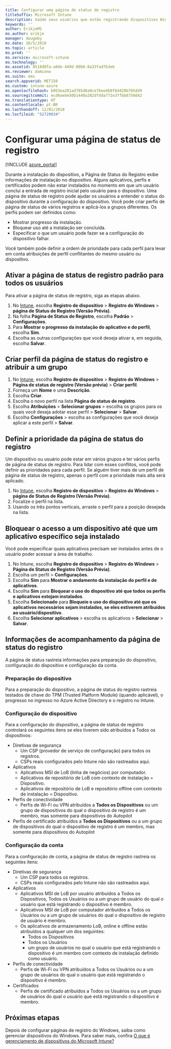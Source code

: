 ```yaml
---
title: Configurar uma página de status de registro
titleSuffix: Microsoft Intune
description: Saúde seus usuários que estão registrando dispositivos Windows 10.
keywords: ''
author: ErikjeMS
ms.author: erikje
manager: dougeby
ms.date: 10/5/2018
ms.topic: article
ms.prod: ''
ms.service: microsoft-intune
ms.technology: ''
ms.assetid: 8518d8fa-a0de-449d-89b6-8a33fad7b3eb
ms.reviewer: damionw
ms.suite: ems
search.appverid: MET150
ms.custom: intune-azure
ms.openlocfilehash: b953ea281ad785d8a0ce7bee4b0f6d420b785dd9
ms.sourcegitcommit: ecd6aebe50b1440a282dfdda771e37fbb8750d42
ms.translationtype: HT
ms.contentlocale: pt-BR
ms.lasthandoff: 12/01/2018
ms.locfileid: "52729034"
---
```

# <a name="set-up-an-enrollment-status-page"></a>Configurar uma página de status de registro
 
[!INCLUDE [azure_portal](./includes/azure_portal.md)]
 
Durante a instalação do dispositivo, a Página de Status do Registro exibe informações de instalação no dispositivo. Alguns aplicativos, perfis e certificados podem não estar instalados no momento em que um usuário conclui a entrada de registro inicial pelo usuário para o dispositivo. Uma página de status de registro pode ajudar os usuários a entender o status do dispositivo durante a configuração do dispositivo. Você pode criar perfis de página de status de vários registros e aplicá-los a grupos diferentes. Os perfis podem ser definidos como:
- Mostrar progresso da instalação.
- Bloquear uso até a instalação ser concluída.
- Especificar o que um usuário pode fazer se a configuração do dispositivo falhar.

Você também pode definir a ordem de prioridade para cada perfil para levar em conta atribuições de perfil conflitantes do mesmo usuário ou dispositivo.

 
## <a name="turn-on-default-enrollment-status-page-for-all-users"></a>Ativar a página de status de registro padrão para todos os usuários

Para ativar a página de status de registro, siga as etapas abaixo.
 
1. No [Intune](https://aka.ms/intuneportal), escolha **Registro de dispositivo** > **Registro do Windows** > **página de Status de Registro (Versão Prévia)**.
2. Na folha **Página de Status de Registro**, escolha **Padrão** > **Configurações**.
3. Para **Mostrar o progresso da instalação do aplicativo e do perfil**, escolha **Sim**.
4. Escolha as outras configurações que você deseja ativar e, em seguida, escolha **Salvar**.

## <a name="create-enrollment-status-page-profile-and-assign-to-a-group"></a>Criar perfil da página de status do registro e atribuir a um grupo

1. No [Intune](https://aka.ms/intuneportal), escolha **Registro de dispositivo** > **Registro do Windows** > **Página de status de registro (Versão prévia)** > **Criar perfil**.
2. Forneça um **Nome** e uma **Descrição**.
3. Escolha **Criar**.
4. Escolha o novo perfil na lista **Página de status de registro**.
5. Escolha **Atribuições** > **Selecionar grupos** > escolha os grupos para os quais você deseja adotar esse perfil > **Selecionar** > **Salvar**.
6. Escolha **Configurações** > escolha as configurações que você deseja aplicar a este perfil > **Salvar**.

## <a name="set-the-enrollment-status-page-priority"></a>Definir a prioridade da página de status do registro

Um dispositivo ou usuário pode estar em vários grupos e ter vários perfis de página de status de registro. Para lidar com esses conflitos, você pode definir as prioridades para cada perfil. Se alguém tiver mais de um perfil de página de status de registro, apenas o perfil com a prioridade mais alta será aplicado.

1. No [Intune](https://aka.ms/intuneportal), escolha **Registro de dispositivo** > **Registro do Windows** > **página de Status de Registro (Versão Prévia)**.
2. Focalize o perfil na lista.
3. Usando os três pontos verticais, arraste o perfil para a posição desejada na lista.

## <a name="block-access-to-a-device-until-a-specific-application-is-installed"></a>Bloquear o acesso a um dispositivo até que um aplicativo específico seja instalado

Você pode especificar quais aplicativos precisam ser instalados antes de o usuário poder acessar a área de trabalho.

1. No Intune, escolha **Registro de dispositivo** > **Registro do Windows** > **Página de Status de Registro (Versão Prévia)**.
2. Escolha um perfil > **Configurações**.
3. Escolha **Sim** para **Mostrar o andamento da instalação do perfil e de aplicativos**.
4. Escolha **Sim** para **Bloquear o uso do dispositivo até que todos os perfis e aplicativos estejam instalados**.
5. Escolha **Selecionado** para **Bloqueie o uso do dispositivo até que os aplicativos necessários sejam instalados, se eles estiverem atribuídos ao usuário/dispositivo**.
 6. Escolha **Selecionar aplicativos** > escolha os aplicativos > **Selecionar** > **Salvar**.

## <a name="enrollment-status-page-tracking-information"></a>Informações de acompanhamento da página de status do registro

A página de status rastreia informações para preparação do dispositivo, configuração do dispositivo e configuração da conta.

### <a name="device-preparation"></a>Preparação do dispositivo

Para a preparação do dispositivo, a página de status do registro rastreia testados de chave do TPM (Trusted Platform Module) (quando aplicável), o progresso no ingresso no Azure Active Directory e o registro no Intune.

### <a name="device-setup"></a>Configuração do dispositivo

Para a configuração do dispositivo, a página de status de registro controlará os seguintes itens se eles tiverem sido atribuídos a Todos os dispositivos:
- Diretivas de segurança
    - Um CSP (provedor de serviço de configuração) para todos os registros.
    - CSPs reais configurados pelo Intune não são rastreados aqui.
- Aplicativos
    - Aplicativos MSI de LoB (linha de negócios) por computador.
    - Aplicativos de repositório de LoB com contexto de instalação = Dispositivo.
    - Aplicativos de repositório de LoB e repositório offline com contexto de instalação = Dispositivo.
- Perfis de conectividade
    - Perfis de Wi-Fi ou VPN atribuídos a **Todos os Dispositivos** ou um grupo de dispositivos do qual o dispositivo de registro é um membro, mas somente para dispositivos do Autopilot
- Perfis de certificado atribuídos a **Todos os Dispositivos** ou a um grupo de dispositivos do qual o dispositivo de registro é um membro, mas somente para dispositivos do Autopilot

### <a name="account-setup"></a>Configuração da conta
Para a configuração de conta, a página de status de registro rastreia os seguintes itens:
- Diretivas de segurança
    - Um CSP para todos os registros.
    - CSPs reais configurados pelo Intune não são rastreados aqui.
- Aplicativos
    - Aplicativos MSI de LoB por usuário atribuídos a Todos os Dispositivos, Todos os Usuários ou a um grupo de usuário do qual o usuário que está registrando o dispositivo é membro.
    - Aplicativos MSI de LoB por computador atribuídos a Todos os Usuários ou a um grupo de usuários do qual o dispositivo de registro de usuário é membro.
    - Os aplicativos de armazenamento LoB, online e offline estão atribuídos a qualquer um dos seguintes:
        - Todos os Dispositivos
        - Todos os Usuários
        - um grupo de usuários no qual o usuário que está registrando o dispositivo é um membro com contexto de instalação definido como usuário.
- Perfis de conectividade
    - Perfis de Wi-Fi ou VPN atribuídos a Todos os Usuários ou a um grupo de usuários do qual o usuário que está registrando o dispositivo é membro.
- Certificados
    - Perfis de certificado atribuídos a Todos os Usuários ou a um grupo de usuários do qual o usuário que está registrando o dispositivo é membro.

## <a name="next-steps"></a>Próximas etapas
Depois de configurar páginas de registro do Windows, saiba como gerenciar dispositivos do Windows. Para saber mais, confira [O que é gerenciamento de dispositivos do Microsoft Intune?](https://docs.microsoft.com/intune/device-management)
